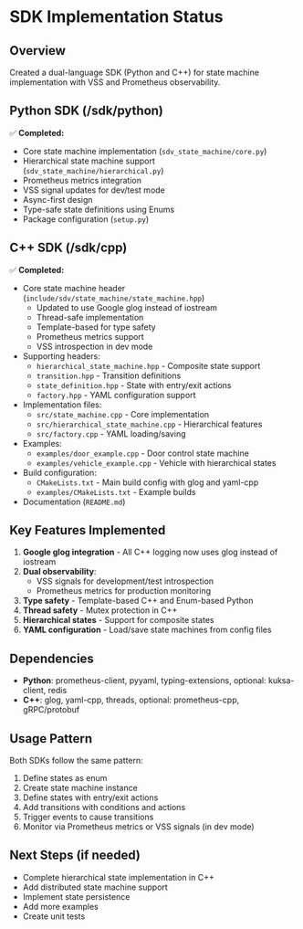 # SDK Implementation Status

## Overview
Created a dual-language SDK (Python and C++) for state machine implementation with VSS and Prometheus observability.

## Python SDK (/sdk/python)
✅ **Completed:**
- Core state machine implementation (`sdv_state_machine/core.py`)
- Hierarchical state machine support (`sdv_state_machine/hierarchical.py`)
- Prometheus metrics integration
- VSS signal updates for dev/test mode
- Async-first design
- Type-safe state definitions using Enums
- Package configuration (`setup.py`)

## C++ SDK (/sdk/cpp)
✅ **Completed:**
- Core state machine header (`include/sdv/state_machine/state_machine.hpp`)
  - Updated to use Google glog instead of iostream
  - Thread-safe implementation
  - Template-based for type safety
  - Prometheus metrics support
  - VSS introspection in dev mode
- Supporting headers:
  - `hierarchical_state_machine.hpp` - Composite state support
  - `transition.hpp` - Transition definitions
  - `state_definition.hpp` - State with entry/exit actions
  - `factory.hpp` - YAML configuration support
- Implementation files:
  - `src/state_machine.cpp` - Core implementation
  - `src/hierarchical_state_machine.cpp` - Hierarchical features
  - `src/factory.cpp` - YAML loading/saving
- Examples:
  - `examples/door_example.cpp` - Door control state machine
  - `examples/vehicle_example.cpp` - Vehicle with hierarchical states
- Build configuration:
  - `CMakeLists.txt` - Main build config with glog and yaml-cpp
  - `examples/CMakeLists.txt` - Example builds
- Documentation (`README.md`)

## Key Features Implemented
1. **Google glog integration** - All C++ logging now uses glog instead of iostream
2. **Dual observability**:
   - VSS signals for development/test introspection
   - Prometheus metrics for production monitoring
3. **Type safety** - Template-based C++ and Enum-based Python
4. **Thread safety** - Mutex protection in C++
5. **Hierarchical states** - Support for composite states
6. **YAML configuration** - Load/save state machines from config files

## Dependencies
- **Python**: prometheus-client, pyyaml, typing-extensions, optional: kuksa-client, redis
- **C++**: glog, yaml-cpp, threads, optional: prometheus-cpp, gRPC/protobuf

## Usage Pattern
Both SDKs follow the same pattern:
1. Define states as enum
2. Create state machine instance
3. Define states with entry/exit actions
4. Add transitions with conditions and actions
5. Trigger events to cause transitions
6. Monitor via Prometheus metrics or VSS signals (in dev mode)

## Next Steps (if needed)
- Complete hierarchical state implementation in C++
- Add distributed state machine support
- Implement state persistence
- Add more examples
- Create unit tests